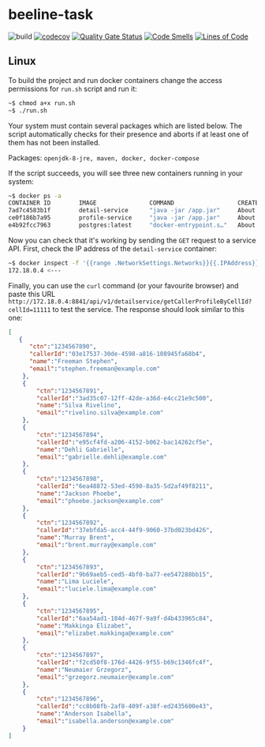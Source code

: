 # beeline-task

![build](https://github.com/5aboteur/beeline-task/workflows/Beeline-CI/badge.svg)
[![codecov](https://codecov.io/gh/5aboteur/beeline-task/branch/master/graph/badge.svg)](https://codecov.io/gh/5aboteur/beeline-task)
[![Quality Gate Status](https://sonarcloud.io/api/project_badges/measure?project=5aboteur_beeline-task&metric=alert_status)](https://sonarcloud.io/dashboard?id=5aboteur_beeline-task)
[![Code Smells](https://sonarcloud.io/api/project_badges/measure?project=5aboteur_beeline-task&metric=code_smells)](https://sonarcloud.io/dashboard?id=5aboteur_beeline-task)
[![Lines of Code](https://sonarcloud.io/api/project_badges/measure?project=5aboteur_beeline-task&metric=ncloc)](https://sonarcloud.io/dashboard?id=5aboteur_beeline-task)

## Linux

To build the project and run docker containers change the access permissions for `run.sh` script and run it:

```bash
~$ chmod a+x run.sh
~$ ./run.sh
```

Your system must contain several packages which are listed below. The script automatically checks for their presence and aborts if at least one of them has not been installed.

Packages: `openjdk-8-jre, maven, docker, docker-compose`

If the script succeeds, you will see three new containers running in your system:

```bash
~$ docker ps -a
CONTAINER ID        IMAGE               COMMAND                  CREATED             STATUS                    PORTS                    NAMES
7ad7c4583b1f        detail-service      "java -jar /app.jar"     About an hour ago   Up About an hour          0.0.0.0:8841->8080/tcp   beeline-detail-serv
ce0f186b7a95        profile-service     "java -jar /app.jar"     About an hour ago   Up About an hour          0.0.0.0:8941->8080/tcp   beeline-profile-serv
e4b92fcc7963        postgres:latest     "docker-entrypoint.s…"   About an hour ago   Up About an hour          0.0.0.0:5432->5432/tcp   beeline-postgres-db
```

Now you can check that it's working by sending the `GET` request to a service API. First, check the IP address of the `detail-service` container:

```bash
~$ docker inspect -f '{{range .NetworkSettings.Networks}}{{.IPAddress}}{{end}}' beeline-detail-serv
172.18.0.4 <---
```

Finally, you can use the `curl` command (or your favourite browser) and paste this URL `http://172.18.0.4:8841/api/v1/detailservice/getCallerProfileByCellId?cellId=11111` to test the service. The response should look similar to this one:

```json
[
   {
      "ctn":"1234567890",
      "callerId":"03e17537-30de-4598-a816-108945fa68b4",
      "name":"Freeman Stephen",
      "email":"stephen.freeman@example.com"
    },
    {
        "ctn":"1234567891",
        "callerId":"3ad35c07-12ff-42de-a36d-e4cc21e9c500",
        "name":"Silva Rivelino",
        "email":"rivelino.silva@example.com"
    },
    {
        "ctn":"1234567894",
        "callerId":"e95cf4fd-a206-4152-b062-bac14262cf5e",
        "name":"Dehli Gabrielle",
        "email":"gabrielle.dehli@example.com"
    },
    {
        "ctn":"1234567898",
        "callerId":"6ea48872-53ed-4590-8a35-5d2af49f8211",
        "name":"Jackson Phoebe",
        "email":"phoebe.jackson@example.com"
    },
    {
        "ctn":"1234567892",
        "callerId":"37ebfda5-acc4-44f9-9060-37bd023bd426",
        "name":"Murray Brent",
        "email":"brent.murray@example.com"
    },
    {
        "ctn":"1234567893",
        "callerId":"9b69aeb5-ced5-4bf0-ba77-ee547288bb15",
        "name":"Lima Luciele",
        "email":"luciele.lima@example.com"
    },
    {
        "ctn":"1234567895",
        "callerId":"6aa54ad1-184d-467f-9a9f-d4b433965c84",
        "name":"Makkinga Elizabet",
        "email":"elizabet.makkinga@example.com"
    },
    {
        "ctn":"1234567897",
        "callerId":"f2cd50f8-176d-4426-9f55-b69c1346fc4f",
        "name":"Neumaier Grzegorz",
        "email":"grzegorz.neumaier@example.com"
    },
    {
        "ctn":"1234567896",
        "callerId":"cc8b08fb-2af8-409f-a38f-ed2435600e43",
        "name":"Anderson Isabella",
        "email":"isabella.anderson@example.com"
    }
]
```
